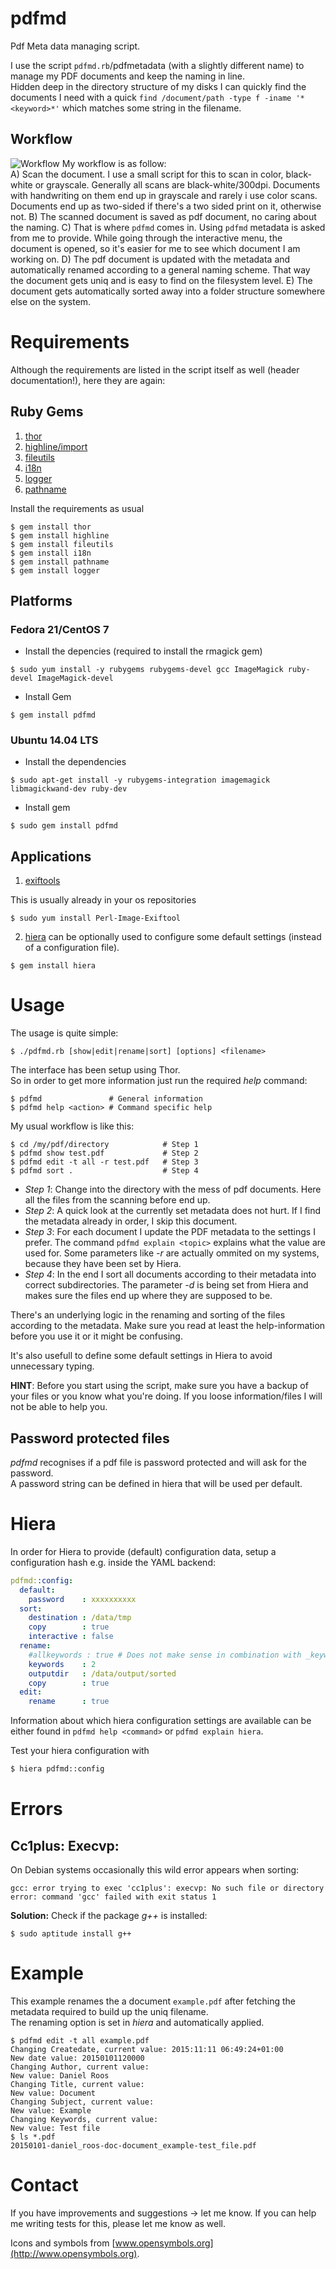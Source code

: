 # pdfmd
Pdf Meta data managing script.

I use the script `pdfmd.rb`/pdfmetadata (with a slightly different name) to manage my PDF documents and keep the naming in line.  
Hidden deep in the directory structure of my disks I can quickly find the
documents I need with a quick `find /document/path -type f -iname
'*<keyword>*'` which matches some string in the filename.

## Workflow
![Workflow](./img/workflow_500.png) My workflow is as follow:   
A) Scan the document. I use a small script for this to scan in color, black-white or grayscale. Generally all scans are black-white/300dpi. Documents with  handwriting on them end up in grayscale and rarely i use color scans.  
  Documents end up as two-sided if there's a two sided print on it, otherwise not.
B) The scanned document is saved as pdf document, no caring about the naming.
C) That is where `pdfmd` comes in. Using `pdfmd` metadata is asked from me to provide. While going through the interactive menu, the document is opened, so it's easier for me to see which document I am working on.
D) The pdf document is updated with the metadata and automatically renamed according to a general naming scheme. That way the document gets uniq and is easy to find on the filesystem level.
E) The document gets automatically sorted away into a folder structure somewhere else on the system.

# Requirements

Although the requirements are listed in the script itself as well (header documentation!), here they are again:

## Ruby Gems

1. [thor](https://rubygems.org/gems/thor)
2. [highline/import](https://rubygems.org/gems/highline)
3. [fileutils](https://rubygems.org/gems/fileutils)
4. [i18n](https://rubygems.org/gems/i18n)
5. [logger]()
6. [pathname]()

Install the requirements as usual

```
$ gem install thor
$ gem install highline
$ gem install fileutils
$ gem install i18n
$ gem install pathname
$ gem install logger
```

## Platforms
### Fedora 21/CentOS 7
* Install the depencies (required to install the rmagick gem)

```
$ sudo yum install -y rubygems rubygems-devel gcc ImageMagick ruby-devel ImageMagick-devel
```

* Install Gem

``` 
$ gem install pdfmd
```

### Ubuntu 14.04 LTS

* Install the dependencies

```
$ sudo apt-get install -y rubygems-integration imagemagick libmagickwand-dev ruby-dev
``` 

* Install gem

``` 
$ sudo gem install pdfmd
``` 


## Applications

1. [exiftools](http://www.sno.phy.queensu.ca/~phil/exiftool/)

This is usually already in your os repositories

```
$ sudo yum install Perl-Image-Exiftool
```

2. [hiera](https://rubygems.org/gems/hiera) can be optionally used to configure
some default settings (instead of a configuration file).

```
$ gem install hiera
``` 

# Usage

The usage is quite simple:

```
$ ./pdfmd.rb [show|edit|rename|sort] [options] <filename>
```

The interface has been setup using Thor.  
So in order to get more information just run the required _help_ command:

``` 
$ pdfmd               # General information
$ pdfmd help <action> # Command specific help
```

My usual workflow is like this:

``` 
$ cd /my/pdf/directory            # Step 1
$ pdfmd show test.pdf             # Step 2
$ pdfmd edit -t all -r test.pdf   # Step 3
$ pdfmd sort .                    # Step 4
``` 

* _Step 1_: Change into the directory with the mess of pdf documents. Here all the files from the scanning before end up.
* _Step 2_: A quick look at the currently set metadata does not hurt. If I find the metadata already in order, I skip this document.
* _Step 3_: For each document I update the PDF metadata to the settings I prefer. The command `pdfmd explain <topic>` explains what the value are used for. Some parameters like _-r_ are actually ommited on my systems, because they have been set by Hiera.
* _Step 4_: In the end I sort all documents according to their metadata into correct subdirectories. The parameter _-d_ is being set from Hiera and makes sure the files end up where they are supposed to be.


There's an underlying logic in the renaming and sorting of the files according to the metadata. Make sure you read at least the help-information before you use it or it might be confusing.

It's also usefull to define some default settings in Hiera to avoid unnecessary typing.

__HINT__: Before you start using the script, make sure you have a backup of your files or you know what you're doing. If you loose information/files I will not be able to help you.


## Password protected files

_pdfmd_ recognises if a pdf file is password protected and will ask for the password.  
A password string can be defined in hiera that will be used per default.


# Hiera
 
In order for Hiera to provide (default) configuration data, setup a configuration hash e.g. inside the YAML backend:

``` YAML
pdfmd::config:
  default:
    password    : xxxxxxxxxx
  sort:
    destination : /data/tmp
    copy        : true
    interactive : false
  rename:
    #allkeywords : true # Does not make sense in combination with _keywords_
    keywords    : 2
    outputdir   : /data/output/sorted
    copy        : true
  edit:
    rename      : true

```

Information about which hiera configuration settings are available can be either found in `pdfmd help <command>` or `pdfmd explain hiera`.

Test your hiera configuration with

``` bash
$ hiera pdfmd::config
``` 

# Errors

## Cc1plus: Execvp:

On Debian systems occasionally this wild error appears when sorting:

``` 
gcc: error trying to exec 'cc1plus': execvp: No such file or directory
error: command 'gcc' failed with exit status 1
``` 

**Solution:** Check if the package *g++* is installed:

``` 
$ sudo aptitude install g++
``` 

# Example

This example renames the a document `example.pdf` after fetching the metadata
required to build up the uniq filename.  
The renaming option is set in *hiera* and automatically applied.

``` 
$ pdfmd edit -t all example.pdf 
Changing Createdate, current value: 2015:11:11 06:49:24+01:00
New date value: 20150101120000
Changing Author, current value: 
New value: Daniel Roos
Changing Title, current value: 
New value: Document
Changing Subject, current value: 
New value: Example
Changing Keywords, current value: 
New value: Test file
$ ls *.pdf
20150101-daniel_roos-doc-document_example-test_file.pdf
``` 

# Contact

If you have improvements and suggestions -> let me know.
If you can help me writing tests for this, please let me know as well.

Icons and symbols from [www.opensymbols.org](http://www.opensymbols.org).
